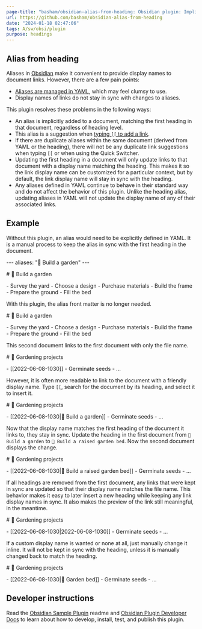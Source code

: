 ```yaml
---
page-title: "basham/obsidian-alias-from-heading: Obsidian plugin: Implicitly add an alias matching the first heading in a document."
url: https://github.com/basham/obsidian-alias-from-heading
date: "2024-01-18 02:47:06"
tags: A/sw/obsi/plugin
purpose: headings
---
```


## Alias from heading

Aliases in [Obsidian](https://obsidian.md/) make it convenient to provide display names to document links. However, there are a few pain points:

-   [Aliases are managed in YAML](https://help.obsidian.md/Linking+notes+and+files/Aliases), which may feel clumsy to use.
-   Display names of links do not stay in sync with changes to aliases.

This plugin resolves these problems in the following ways:

-   An alias is implicitly added to a document, matching the first heading in that document, regardless of heading level.
-   This alias is a suggestion when [typing `[[` to add a link](https://help.obsidian.md/How+to/Internal+link).
-   If there are duplicate aliases within the same document (derived from YAML or the heading), there will not be any duplicate link suggestions when typing `[[` or when using the Quick Switcher.
-   Updating the first heading in a document will only update links to that document with a display name matching the heading. This makes it so the link display name can be customized for a particular context, but by default, the link display name will stay in sync with the heading.
-   Any aliases defined in YAML continue to behave in their standard way and do not affect the behavior of this plugin. Unlike the heading alias, updating aliases in YAML will not update the display name of any of their associated links.

## Example

Without this plugin, an alias would need to be explicitly defined in YAML. It is a manual process to keep the alias in sync with the first heading in the document.

<!-- 2022-06-08-1030.md \-->

\---
aliases: "🍅 Build a garden"
\---

\# 🍅 Build a garden

\- Survey the yard
\- Choose a design
\- Purchase materials
\- Build the frame
\- Prepare the ground
\- Fill the bed

With this plugin, the alias front matter is no longer needed.

<!-- 2022-06-08-1030.md \-->

\# 🍅 Build a garden

\- Survey the yard
\- Choose a design
\- Purchase materials
\- Build the frame
\- Prepare the ground
\- Fill the bed

This second document links to the first document with only the file name.

<!-- 2022-02-02-1445.md \-->

\# 🥬 Gardening projects

\- \[\[2022-06-08-1030\]\]
\- Germinate seeds
\- ...

However, it is often more readable to link to the document with a friendly display name. Type `[[`, search for the document by its heading, and select it to insert it.

<!-- 2022-02-02-1445.md \-->

\# 🥬 Gardening projects

\- \[\[2022-06-08-1030|🍅 Build a garden\]\]
\- Germinate seeds
\- ...

Now that the display name matches the first heading of the document it links to, they stay in sync. Update the heading in the first document from `🍅 Build a garden` to `🥕 Build a raised garden bed`. Now the second document displays the change.

<!-- 2022-02-02-1445.md \-->

\# 🥬 Gardening projects

\- \[\[2022-06-08-1030|🥕 Build a raised garden bed\]\]
\- Germinate seeds
\- ...

If all headings are removed from the first document, any links that were kept in sync are updated so that their display name matches the file name. This behavior makes it easy to later insert a new heading while keeping any link display names in sync. It also makes the preview of the link still meaningful, in the meantime.

<!-- 2022-02-02-1445.md \-->

\# 🥬 Gardening projects

\- \[\[2022-06-08-1030|2022-06-08-1030\]\]
\- Germinate seeds
\- ...

If a custom display name is wanted or none at all, just manually change it inline. It will not be kept in sync with the heading, unless it is manually changed back to match the heading.

<!-- 2022-02-02-1445.md \-->

\# 🥬 Gardening projects

\- \[\[2022-06-08-1030|🌽 Garden bed\]\]
\- Germinate seeds
\- ...

## Developer instructions

Read the [Obsidian Sample Plugin](https://github.com/obsidianmd/obsidian-sample-plugin) readme and [Obsidian Plugin Developer Docs](https://marcus.se.net/obsidian-plugin-docs/) to learn about how to develop, install, test, and publish this plugin.